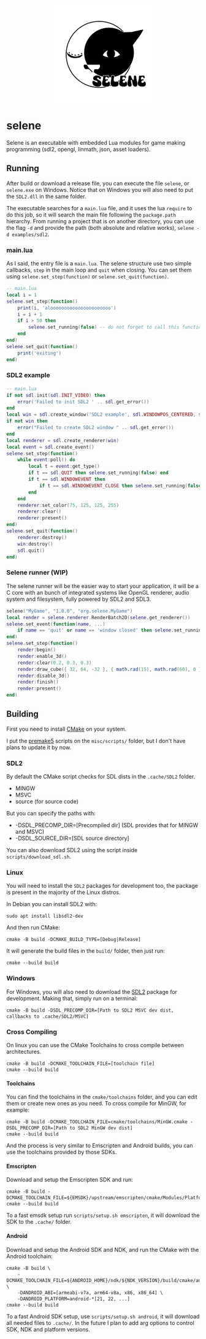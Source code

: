 <p align="center">
<img src="selene_icon.png" width="256" alt="icon"/>
</p>

# selene

Selene is an executable with embedded Lua modules for game making programming (sdl2, opengl, linmath, json, asset loaders).

## Running

After build or download a release file, you can execute the file `selene`, or `selene.exe` on Windows.
Notice that on Windows you will also need to put the `SDL2.dll` in the same folder.

The executable searches for a `main.lua` file, and it uses the lua `require` to do this job, so it will search the main file following the `package.path` hierarchy.
From running a project that is on another directory, you can use the flag `-d` and provide the path (both absolute and relative works), `selene -d examples/sdl2`.

### main.lua

As I said, the entry file is a `main.lua`. The selene structure use two simple callbacks, `step` in the main loop and `quit` when closing. You can set them using `selene.set_step(function)` or `selene.set_quit(function)`.

```lua
-- main.lua
local i = 1
selene.set_step(function()
    print(i, 'aloooooooooooooooooooooo')
    i = i + 1
    if i > 50 then
        selene.set_running(false) -- do not forget to call this function to exit, otherwise the application will continue running the main loop
    end
end)
selene.set_quit(function()
    print('exiting')
end)
```

### SDL2 example

```lua
-- main.lua
if not sdl.init(sdl.INIT_VIDEO) then
    error('Failed to init SDL2 ' .. sdl.get_error())
end
local win = sdl.create_window('SDL2 example', sdl.WINDOWPOS_CENTERED, sdl.WINDOWPOS_CENTERED, 640, 380, sdl.WINDOW_SHOWN)
if not win then
    error("Failed to create SDL2 window " .. sdl.get_error())
end
local renderer = sdl.create_renderer(win)
local event = sdl.create_event()
selene.set_step(function()
    while event:poll() do
        local t = event:get_type()
        if t == sdl.QUIT then selene.set_running(false) end
        if t == sdl.WINDOWEVENT then
            if t == sdl.WINDOWEVENT_CLOSE then selene.set_running(false) end
        end
    end
    renderer:set_color(75, 125, 125, 255)
    renderer:clear()
    renderer:present()
end)
selene.set_quit(function()
    renderer:destroy()
    win:destroy()
    sdl.quit()
end)
```

### Selene runner (WIP)

The selene runner will be the easier way to start your application, it will be a C core with an bunch of integrated systems
like OpenGL renderer, audio system and filesystem, fully powered by SDL2 and SDL3.

```lua
selene("MyGame", "1.0.0", "org.selene.MyGame")
local render = selene.renderer.RenderBatch2D(selene.get_renderer())
selene.set_event(function(name, ...)
    if name == 'quit' or name == 'window closed' then selene.set_running(false) end
end)
selene.set_step(function()
    render:begin()
    render:enable_3d()
    render:clear(0.2, 0.3, 0.3)
    render:draw_cube({ 32, 64, -32 }, { math.rad(15), math.rad(60), 0 }, { 32, 32, 32 })
    render:disable_3d()
    render:finish()
    render:present()
end)
```

## Building

First you need to install [CMake](https://cmake.org/) on your system.

I put the [premake5](https://premake.github.io/) scripts on the `misc/scripts/` folder, but I don't have plans to update it by now.

### SDL2

By default the CMake script checks for SDL dists in the `.cache/SDL2` folder.

- MINGW
- MSVC
- source (for source code)

But you can specify the paths with:

- -DSDL_PRECOMP_DIR=\[Precompiled dir\] (SDL provides that for MINGW and MSVC)
- -DSDL_SOURCE_DIR=\[SDL source directory\]

You can also download SDL2 using the script inside `scripts/download_sdl.sh`.

### Linux

You will need to install the `SDL2` packages for development too, the package is present in the majority of the Linux distros.

In Debian you can install SDL2 with:

```
sudo apt install libsdl2-dev
```

And then run CMake:

```
cmake -B build -DCMAKE_BUILD_TYPE=[Debug|Release]
```

It will generate the build files in the `build/` folder, then just run:

```
cmake --build build
```

### Windows

For Windows, you will also need to download the [SDL2](https://libsdl.org/) package for development. Making that, simply run on a terminal:

```
cmake -B build -DSDL_PRECOMP_DIR=[Path to SDL2 MSVC dev dist, callbacks to .cache/SDL2/MSVC]
```

### Cross Compiling

On linux you can use the CMake Toolchains to cross compile between architectures.

```
cmake -B build -DCMAKE_TOOLCHAIN_FILE=[toolchain file]
cmake --build build
```

#### Toolchains

You can find the toolchains in the `cmake/toolchains` folder, and you can edit them or create new ones as you need. To cross compile for MinGW, for example:

```
cmake -B build -DCMAKE_TOOLCHAIN_FILE=cmake/toolchains/MinGW.cmake -DSDL_PRECOMP_DIR=[Path to SDL2 MinGW dev dist]
cmake --build build
```

And the process is very similar to Emscripten and Android builds, you can use the toolchains provided by those SDKs.

#### Emscripten

Download and setup the Emscripten SDK and run:

```
cmake -B build -DCMAKE_TOOLCHAIN_FILE=${EMSDK}/upstream/emscripten/cmake/Modules/Platform/Emscripten.cmake
cmake --build build
```

To a fast emsdk setup run `scripts/setup.sh emscripten`, it will download the SDK to the `.cache/` folder.

#### Android

Download and setup the Android SDK and NDK, and run the CMake with the Android toolchain:

```
cmake -B build \
    -DCMAKE_TOOLCHAIN_FILE=${ANDROID_HOME}/ndk/${NDK_VERSION}/build/cmake/android.toolchain.cmake \
    -DANDROID_ABI=[armeabi-v7a, arm64-v8a, x86, x86_64] \
    -DANDROID_PLATFORM=android-*[21, 22, ...]
cmake --build build
```

To a fast Android SDK setup, use `scripts/setup.sh android`, it will download all needed files to `.cache/`.
In the future I plan to add arg options to control SDK, NDK and platform versions.

